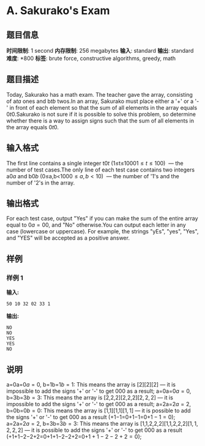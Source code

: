 # A. Sakurako's Exam

## 题目信息

**时间限制**: 1 second
**内存限制**: 256 megabytes
**输入**: standard
**输出**: standard
**难度**: *800
**标签**: brute force, constructive algorithms, greedy, math

## 题目描述

Today, Sakurako has a math exam. The teacher gave the array, consisting of a$t$$a$ ones and b$t$$b$ twos.In an array, Sakurako must place either a '+' or a '-' in front of each element so that the sum of all elements in the array equals 0$t$$0$.Sakurako is not sure if it is possible to solve this problem, so determine whether there is a way to assign signs such that the sum of all elements in the array equals 0$t$$0$.

## 输入格式

The first line contains a single integer t$0$$t$ (1≤t≤100$0$$1\le t\le 100$)  — the number of test cases.The only line of each test case contains two integers a$0$$a$ and b$0$$b$ (0≤a,b<10$0$$0\le a,b<10$)  — the number of '1's and the number of '2's in the array.

## 输出格式

For each test case, output "Yes" if you can make the sum of the entire array equal to 0$a=0$$0$, and "No" otherwise.You can output each letter in any case (lowercase or uppercase). For example, the strings "yEs", "yes", "Yes", and "YES" will be accepted as a positive answer.

## 样例

### 样例 1

**输入:**
```
50 10 32 02 33 1
```

**输出:**
```
NO
NO
YES
YES
NO
```

## 说明

a=0a=0$a=0$, b=1b=1$b=1$: This means the array is [2][2]$[2]$ — it is impossible to add the signs '+' or '-' to get 00$0$ as a result; a=0a=0$a=0$, b=3b=3$b=3$: This means the array is [2,2,2][2,2,2]$[2, 2, 2]$ — it is impossible to add the signs '+' or '-' to get 00$0$ as a result; a=2a=2$a=2$, b=0b=0$b=0$: This means the array is [1,1][1,1]$[1, 1]$ — it is possible to add the signs '+' or '-' to get 00$0$ as a result (+1−1=0+1−1=0$+1-1=0$); a=2a=2$a=2$, b=3b=3$b=3$: This means the array is [1,1,2,2,2][1,1,2,2,2]$[1, 1, 2, 2, 2]$ — it is possible to add the signs '+' or '-' to get 00$0$ as a result (+1+1−2−2+2=0+1+1−2−2+2=0$+1+1-2-2+2=0$);
